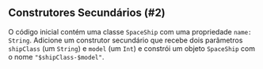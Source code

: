 ## Construtores Secundários (#2)

O código inicial contém uma classe `SpaceShip` com uma propriedade `name: String`. Adicione um construtor secundário que recebe dois parâmetros `shipClass` (um `String`) e `model` (um `Int`) e constrói um objeto `SpaceShip` com o nome `"$shipClass-$model"`.
